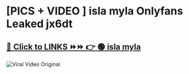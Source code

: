 
 # [PICS + VIDEO ] isla myla Onlyfans Leaked jx6dt

## <h2><a href="https://clipsfans.com/isla_myla&ref=git">🔗 Click to LINKS ⏩⏩ 👉 🟢 isla myla </a></h2>

<a href="https://clipsfans.com/isla_myla&ref=git" rel="nofollow" data-target="animated-image.originalLink"><img src="https://i.ibb.co.com/xMMVF88/686577567.gif" alt="Viral Video Original" style="max-width: 100%; display: inline-block;" data-target="animated-image.originalImage"></a>

